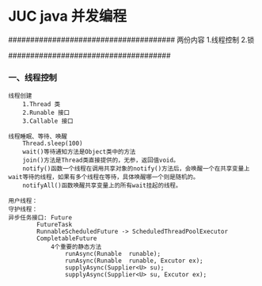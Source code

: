 # JUC  java 并发编程

######################################
两份内容
    1.线程控制
    2.锁

#####################################
### 一、线程控制
    
    线程创建
        1.Thread 类
        2.Runable 接口
        3.Callable 接口
        
    线程睡眠、等待、唤醒
        Thread.sleep(100)
        wait()等待通知方法是Object类中的方法
        join()方法是Thread类直接提供的，无参，返回值void。
        notify()函数一个线程在调用共享对象的notify()方法后，会唤醒一个在共享变量上wait等待的线程，如果有多个线程在等待，具体唤醒哪一个则是随机的。
        notifyAll()函数唤醒共享变量上的所有wait挂起的线程。
        
    用户线程：
    守护线程：
    异步任务接口: Future
            FutureTask
            RunnableScheduledFuture -> ScheduledThreadPoolExecutor
            CompletableFuture
                4个重要的静态方法
                    runAsync(Runable  runable);
                    runAsync(Runable  runable, Excutor ex);
                    supplyAsync(Supplier<U> su);
                    supplyAsync(Supplier<U> su, Excutor ex);
    